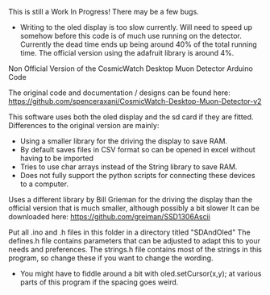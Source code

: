 This is still a Work In Progress! There may be a few bugs.
- Writing to the oled display is too slow currently. Will need to speed up somehow before this code is of much use running on the detector. Currently the dead time ends up being around 40% of the total running time. The official version using the adafruit library is around 4%.

Non Official Version of the CosmicWatch Desktop Muon Detector Arduino Code

The original code and documentation / designs can be found here:
https://github.com/spenceraxani/CosmicWatch-Desktop-Muon-Detector-v2

This software uses both the oled display and the sd card if they are fitted.
Differences to the original version are mainly:
 - Using a smaller library for the driving the display to save RAM.
 - By default saves files in CSV format so can be opened in excel without having to be imported
 - Tries to use char arrays instead of the String library to save RAM.
 - Does not fully support the python scripts for connecting these devices to a computer.

Uses a different library by Bill Grieman for the driving the display than the official version that is much smaller, although possibly a bit slower
It can be downloaded here: https://github.com/greiman/SSD1306Ascii

Put all .ino and .h files in this folder in a directory titled "SDAndOled"
The defines.h file contains parameters that can be adjusted to adapt this to your needs and preferences.
The strings.h file contains most of the strings in this program, so change these if you want to change the wording.
 - You might have to fiddle around a bit with oled.setCursor(x,y); at various parts of this program if the spacing goes weird.
